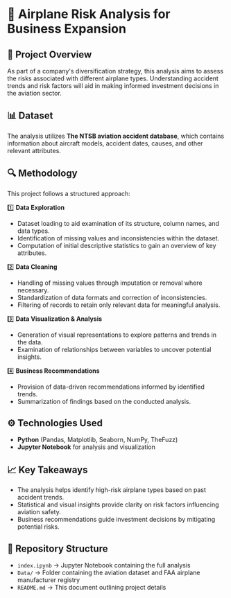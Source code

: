 # 🚀 Airplane Risk Analysis for Business Expansion

## 📌 Project Overview
As part of a company's diversification strategy, this analysis aims to assess the risks associated with different airplane types. Understanding accident trends and risk factors will aid in making informed investment decisions in the aviation sector.

## 📊 Dataset
The analysis utilizes **The NTSB aviation accident database**, which contains information about aircraft models, accident dates, causes, and other relevant attributes.

## 🔍 Methodology
This project follows a structured approach:

1️⃣ **Data Exploration**  
- Dataset loading to aid examination of its structure, column names, and data types.  
- Identification of missing values and inconsistencies within the dataset.  
- Computation of initial descriptive statistics to gain an overview of key attributes.  

2️⃣ **Data Cleaning**  
- Handling of missing values through imputation or removal where necessary.  
- Standardization of data formats and correction of inconsistencies.  
- Filtering of records to retain only relevant data for meaningful analysis.  

3️⃣ **Data Visualization & Analysis**  
- Generation of visual representations to explore patterns and trends in the data. 
- Examination of relationships between variables to uncover potential insights.  

4️⃣ **Business Recommendations**
- Provision of data-driven recommendations informed by identified trends.    
- Summarization of findings based on the conducted analysis.  


## ⚙️ Technologies Used
- **Python** (Pandas, Matplotlib, Seaborn, NumPy, TheFuzz)
- **Jupyter Notebook** for analysis and visualization

## 📈 Key Takeaways
- The analysis helps identify high-risk airplane types based on past accident trends.
- Statistical and visual insights provide clarity on risk factors influencing aviation safety.
- Business recommendations guide investment decisions by mitigating potential risks.

## 📂 Repository Structure
- `index.ipynb` → Jupyter Notebook containing the full analysis
- `Data/` → Folder containing the aviation dataset and FAA airplane manufacturer registry
- `README.md` → This document outlining project details
